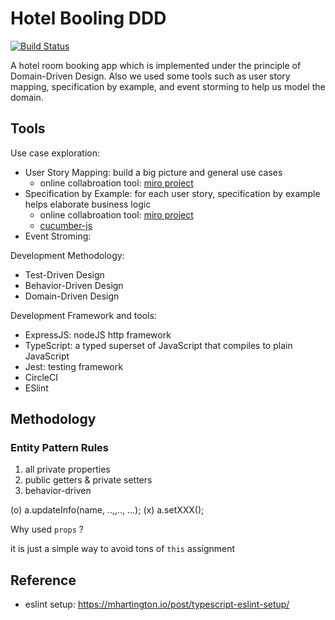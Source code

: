 # Hotel Booling DDD

[![Build Status](https://travis-ci.org/FongX777/hotel-booking-ddd.svg?branch=master)](https://travis-ci.org/FongX777/hotel-booking-ddd)

A hotel room booking app which is implemented under the principle of Domain-Driven Design.
Also we used some tools such as user story mapping, specification by example, and event storming to help us model the domain.

## Tools

Use case exploration:

- User Story Mapping: build a big picture and general use cases
  - online collabroation tool: [miro project](https://miro.com/welcomeonboard/6nhDe0xGUiPcO5XvJEC3J1mKv7pQmThxBQ36dgRw1LvuWkwSQdzycJisGCJ2zfSe)
- Specification by Example: for each user story, specification by example helps elaborate business logic
  - online collabroation tool: [miro project](https://miro.com/welcomeonboard/6nhDe0xGUiPcO5XvJEC3J1mKv7pQmThxBQ36dgRw1LvuWkwSQdzycJisGCJ2zfSe)
  - [cucumber-js](https://github.com/cucumber/cucumber-js)
- Event Stroming:

Development Methodology:

- Test-Driven Design
- Behavior-Driven Design
- Domain-Driven Design

Development Framework and tools:

- ExpressJS: nodeJS http framework
- TypeScript: a typed superset of JavaScript that compiles to plain JavaScript
- Jest: testing framework
- CircleCI
- ESlint

## Methodology

### Entity Pattern Rules

1. all private properties
2. public getters & private setters
3. behavior-driven

(o) a.updateInfo(name, ..,,.., ...);
(x) a.setXXX();

Why used `props` ?

it is just a simple way to avoid tons of `this` assignment

## Reference

- eslint setup: https://mhartington.io/post/typescript-eslint-setup/
